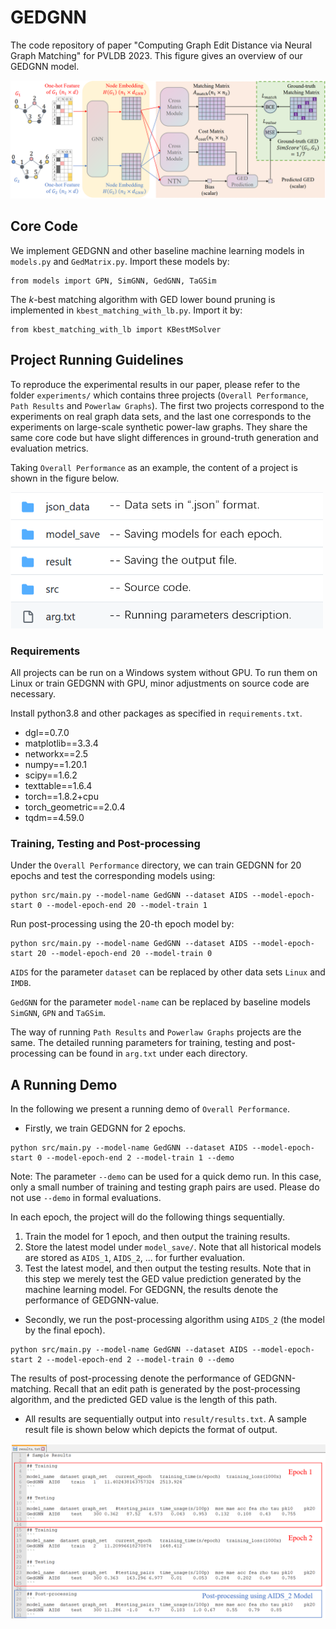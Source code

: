 # GEDGNN
The code repository of paper "Computing Graph Edit Distance via Neural Graph Matching" for PVLDB 2023. This figure gives an overview of our GEDGNN model.

![Image text](https://github.com/ChengzhiPiao/GEDGNN/blob/master/model.png)

## Core Code
We implement GEDGNN and other baseline machine learning models in `models.py` and `GedMatrix.py`. Import these models by:
```
from models import GPN, SimGNN, GedGNN, TaGSim
```

The $k$-best matching algorithm with GED lower bound pruning is implemented in `kbest_matching_with_lb.py`. Import it by:
```
from kbest_matching_with_lb import KBestMSolver
```

## Project Running Guidelines
To reproduce the experimental results in our paper, please refer to the folder `experiments/` which contains three projects (`Overall Performance`, `Path Results` and `Powerlaw Graphs`). The first two projects correspond to the experiments on real graph data sets, and the last one corresponds to the experiments on large-scale synthetic power-law graphs. They share the same core code but have slight differences in ground-truth generation and evaluation metrics.

Taking `Overall Performance` as an example, the content of a project is shown in the figure below.

<img src="https://github.com/ChengzhiPiao/GEDGNN/blob/master/content.png" width="500px">

### Requirements

All projects can be run on a Windows system without GPU. To run them on Linux or train GEDGNN with GPU, minor adjustments on source code are necessary. 

Install python3.8 and other packages as specified in `requirements.txt`.

* dgl==0.7.0
* matplotlib==3.3.4
* networkx==2.5
* numpy==1.20.1
* scipy==1.6.2
* texttable==1.6.4
* torch==1.8.2+cpu
* torch_geometric==2.0.4
* tqdm==4.59.0

### Training, Testing and Post-processing

Under the `Overall Performance` directory, we can train GEDGNN for 20 epochs and test the corresponding models using:
```
python src/main.py --model-name GedGNN --dataset AIDS --model-epoch-start 0 --model-epoch-end 20 --model-train 1
```
Run post-processing using the 20-th epoch model by:
```
python src/main.py --model-name GedGNN --dataset AIDS --model-epoch-start 20 --model-epoch-end 20 --model-train 0
```

`AIDS` for the parameter `dataset` can be replaced by other data sets `Linux` and `IMDB`.

`GedGNN` for the parameter `model-name` can be replaced by baseline models `SimGNN`, `GPN` and `TaGSim`.

The way of running `Path Results` and `Powerlaw Graphs` projects are the same. The detailed running parameters for training, testing and post-processing can be found in `arg.txt` under each directory.


## A Running Demo

In the following we present a running demo of `Overall Performance`.

* Firstly, we train GEDGNN for 2 epochs.
```
python src/main.py --model-name GedGNN --dataset AIDS --model-epoch-start 0 --model-epoch-end 2 --model-train 1 --demo
```
Note: The parameter `--demo` can be used for a quick demo run. In this case, only a small number of training and testing graph pairs are used. Please do not use `--demo` in formal evaluations.

In each epoch, the project will do the following things sequentially.
1. Train the model for 1 epoch, and then output the training results.
2. Store the latest model under `model_save/`. Note that all historical models are stored as `AIDS_1`, `AIDS_2`, ... for further evaluation.
3. Test the latest model, and then output the testing results. Note that in this step we merely test the GED value prediction generated by the machine learning model. For GEDGNN, the results denote the performance of GEDGNN-value.

* Secondly, we run the post-processing algorithm using `AIDS_2` (the model by the final epoch).
```
python src/main.py --model-name GedGNN --dataset AIDS --model-epoch-start 2 --model-epoch-end 2 --model-train 0 --demo
```
The results of post-processing denote the performance of GEDGNN-matching. Recall that an edit path is generated by the post-processing algorithm, and the predicted GED value is the length of this path.

* All results are sequentially output into `result/results.txt`. A sample result file is shown below which depicts the format of output.

![Image text](https://github.com/ChengzhiPiao/GEDGNN/blob/master/results.png)
